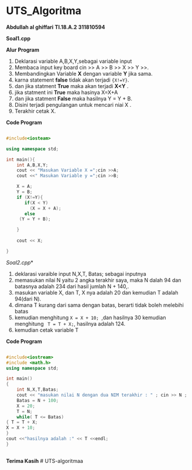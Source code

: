 # UTS_Algoritma
**Abdullah al ghiffari**
**TI.18.A.2**
**311810594**

**Soal1.cpp**

**Alur Program**

1. Deklarasi variable A,B,X,Y,sebagai variable input
2. Membaca input key board cin >> A >> B >> X >> Y >>.
3. Membandingkan Variable **X** dengan variable **Y** jika sama.
4. karna statement **false** tidak akan terjadi ```{X!=Y}```.
5. dan jika statment **True** maka akan terjadi **X<Y** .
6. jika statment ini **True** maka hasinya  X=X+A
7. dan jika statment **False** maka hasilnya  Y = Y + B.
8. Disini terjadi pengulangan untuk mencari niai X .
9. Terakhir cetak X.

**Code Program**

```c++

#include<iosteam>

using namespace std;

int main(){
    int A,B,X,Y;
    cout << "Masukan Variable X =";cin >>A;
    cout <<" Masukan Variable y =";cin >>B;

    X = A;
    Y = B;
    if (X!=Y){
       if(X < Y)
         (X = X + A);
       else
	 (Y = Y + B);

    }
  
    cout << X;

}

```
*Soal2.cpp**

1. deklarasi varaible input N,X,T, Batas;
sebagai inputnya
2. memasukan nilai N yaitu 2 angka terakhir saya, maka N dalah 94
dan batasnya adalah 234  dari hasil jumlah N + 140,.
3. masukan variable X, dan T, X nya adalah 20 dan kemudian T adalah 94(dari N).
4. dimana T kurang dari sama dengan batas, berarti tidak boleh melebihi batas 
5. kemudian menghitung ```X = X + 10;
```,dan hasilnya 30 kemudian menghitung ```
T = T + X;```,
hasilnya adalah 124.
6. kemudian cetak variable T 

**Code Program**

```c++

#include<iostream>
#include <math.h>
using namespace std;

int main()
{
    int N,X,T,Batas;
    cout << "masukan nilai N dengan dua NIM terakhir : " ; cin >> N ;
    Batas = N + 100;
    X = 20;
    T = N;
    while( T <= Batas)
{ T = T + X;
X = X + 10;
}
cout <<"hasilnya adalah :" << T <<endl;
}
 
```
**Terima Kasih** # UTS-algoritmaa

